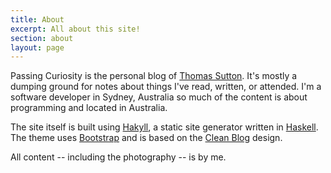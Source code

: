 ```yaml
---
title: About
excerpt: All about this site!
section: about
layout: page
---
```


Passing Curiosity is the personal blog of [Thomas Sutton][me]. It's mostly
a dumping ground for notes about things I've read, written, or attended. I'm
a software developer in Sydney, Australia so much of the content is about
programming and located in Australia.

The site itself is built using [Hakyll][], a static site generator written in
[Haskell][]. The theme uses [Bootstrap][] and is based on the [Clean Blog][]
design.

All content -- including the photography -- is by me.

[me]: http://thomas-sutton.id.au/
[Hakyll]: http://jaspervdj.be/hakyll/
[Haskell]: https://www.haskell.org/
[Bootstrap]: http://getbootstrap.com/
[Clean Blog]: http://startbootstrap.com/template-overviews/clean-blog/ 
